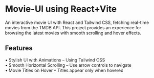 <h1>Movie-UI using React+Vite</h1>
An interactive movie UI with React and Tailwind CSS, fetching real-time movies from the TMDB API. This project provides an experience for browsing the latest movies with smooth scrolling and hover effects.
<br>
<h2>Features</h2>
• Stylish UI with Animations – Using Tailwind CSS<br>
• Smooth Horizontal Scrolling – Use arrow controls to navigate<br>
• Movie Titles on Hover – Titles appear only when hovered<br>
